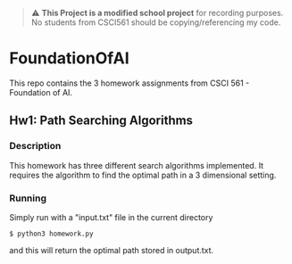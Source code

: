> :warning: **This Project is a modified school project** for recording purposes. No students from CSCI561 should be copying/referencing my code.
# FoundationOfAI

This repo contains the 3 homework assignments from CSCI 561 - Foundation of AI. 

## Hw1: Path Searching Algorithms
### Description
This homework has three different search algorithms implemented. It requires the algorithm to find the optimal path in a 3 dimensional setting. 

### Running
Simply run with a "input.txt" file in the current directory
```
$ python3 homework.py
```
and this will return the optimal path stored in output.txt.
